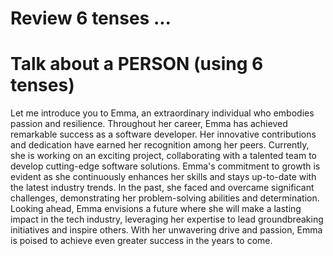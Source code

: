 # Review 6 tenses ...

# Talk about a PERSON (using 6 tenses)
Let me introduce you to Emma, an extraordinary individual who embodies passion and resilience. Throughout her career, Emma has achieved remarkable success as a software developer. Her innovative contributions and dedication have earned her recognition among her peers. Currently, she is working on an exciting project, collaborating with a talented team to develop cutting-edge software solutions. Emma's commitment to growth is evident as she continuously enhances her skills and stays up-to-date with the latest industry trends. In the past, she faced and overcame significant challenges, demonstrating her problem-solving abilities and determination. Looking ahead, Emma envisions a future where she will make a lasting impact in the tech industry, leveraging her expertise to lead groundbreaking initiatives and inspire others. With her unwavering drive and passion, Emma is poised to achieve even greater success in the years to come.